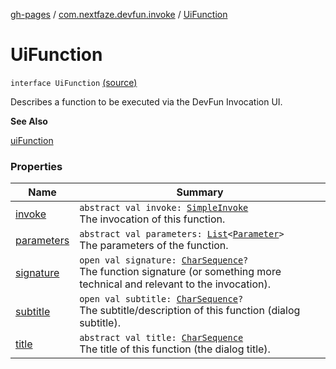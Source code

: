 [gh-pages](../../index.md) / [com.nextfaze.devfun.invoke](../index.md) / [UiFunction](./index.md)

# UiFunction

`interface UiFunction` [(source)](https://github.com/NextFaze/dev-fun/tree/master/devfun/src/main/java/com/nextfaze/devfun/invoke/UiFunction.kt#L10)

Describes a function to be executed via the DevFun Invocation UI.

**See Also**

[uiFunction](../ui-function.md)

### Properties

| Name | Summary |
|---|---|
| [invoke](invoke.md) | `abstract val invoke: `[`SimpleInvoke`](../-simple-invoke.md)<br>The invocation of this function. |
| [parameters](parameters.md) | `abstract val parameters: `[`List`](https://kotlinlang.org/api/latest/jvm/stdlib/kotlin.collections/-list/index.html)`<`[`Parameter`](../-parameter/index.md)`>`<br>The parameters of the function. |
| [signature](signature.md) | `open val signature: `[`CharSequence`](https://kotlinlang.org/api/latest/jvm/stdlib/kotlin/-char-sequence/index.html)`?`<br>The function signature (or something more technical and relevant to the invocation). |
| [subtitle](subtitle.md) | `open val subtitle: `[`CharSequence`](https://kotlinlang.org/api/latest/jvm/stdlib/kotlin/-char-sequence/index.html)`?`<br>The subtitle/description of this function (dialog subtitle). |
| [title](title.md) | `abstract val title: `[`CharSequence`](https://kotlinlang.org/api/latest/jvm/stdlib/kotlin/-char-sequence/index.html)<br>The title of this function (the dialog title). |
